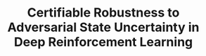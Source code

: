 ---
title: "Certifiable Robustness to Adversarial State Uncertainty in Deep Reinforcement Learning"
authors: "Michael Everett*, Bj\"{o}rn L\"{u}tjens*, Jonathan P. How"
venue: "IEEE Transactions on Neural Networks and Learning Systems (TNNLS)"
year: "2021"
status: "published"
arxiv: "https://arxiv.org/pdf/2004.06496.pdf"
official_link: ""
doi: "10.1109/TNNLS.2021.3056046"
volume: ""
number: ""
pages: ""
publisher: ""
month: "01"
address: "N/A"
type: "journal"
school: "N/A"
awards: "N/A"
notes: ""
image: "carrl_eqn.png"
collection: publications
permalink: /publication/2021-01-Everett21_TNNLS.html
---